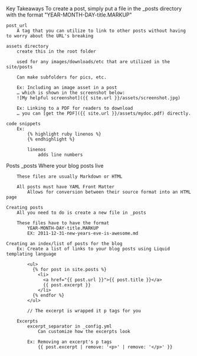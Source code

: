 Key Takeaways
	To create a post, simply put a file in the _posts directory with the format "YEAR-MONTH-DAY-title.MARKUP"

	post_url
		A tag that you can utilize to link to other posts without having to worry about the URL's breaking

	assets directory
		create this in the root folder

		used for any images/downloads/etc that are utilized in the site/posts

		Can make subfolders for pics, etc.

		Ex: Including an image asset in a post
		… which is shown in the screenshot below:
		![My helpful screenshot]({{ site.url }}/assets/screenshot.jpg)

		Ex: Linking to a PDF for readers to download
		… you can [get the PDF]({{ site.url }}/assets/mydoc.pdf) directly.

	code snippets
		Ex:
			{% highlight ruby linenos %}
			{% endhighlight %}

			linenos
				adds line numbers

Posts
	_posts
		Where your blog posts live
		
		These files are usually Markdown or HTML
		
		All posts must have YAML Front Matter
			Allows for conversion between their source format into an HTML page

	Creating posts
		All you need to do is create a new file in _posts

		These files have to have the format
			YEAR-MONTH-DAY-title.MARKUP
			EX: 2011-12-31-new-years-eve-is-awesome.md

	Creating an index/list of posts for the blog
		Ex: Create a list of links to your blog posts using Liquid templating language

			<ul>
			  {% for post in site.posts %}
			    <li>
			      <a href="{{ post.url }}">{{ post.title }}</a>
			      {{ post.excerpt }}
			    </li>
			  {% endfor %}
			</ul>

			// The excerpt is wrapped it p tags for you

		Excerpts
			excerpt_separator in _config.yml
				Can customize how the excerpts look

			Ex: Removing an excerpt's p tags
				{{ post.excerpt | remove: '<p>' | remove: '</p>' }}
